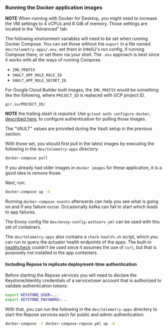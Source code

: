 ### Running the Docker application images

**NOTE** When running with Docker for Desktop, you might need to increase the VM
settings to 4 vCPUs and 8 GiB of memory. Those settings are located in the "Advanced" tab.

The following environment variables will need to be set when running Docker Compose.  You can set those without the `export` in a file named `dev/telemetry-apps/.env`, set them in IntelliJ's run config, if running Compose there, or set them via your shell.  The `.env` approach is best since it works with all the ways of running Compose.

- `IMG_PREFIX`
- `VAULT_APP_ROLE_ROLE_ID`
- `VAULT_APP_ROLE_SECRET_ID`

For Google Cloud Builder built images, the `IMG_PREFIX` would be something like the following,
where `PROJECT_ID` is replaced with GCP project ID.

    gcr.io/PROJECT_ID/

**NOTE** the trailing slash is *required*. Use `gcloud auth configure-docker`, [described here](https://cloud.google.com/container-registry/docs/pushing-and-pulling), to configure authentication for pulling those images.

The "VAULT" values are provided during the Vault setup in the previous section.

With those set, you should first pull in the latest images by executing the following in the `dev/telemetry-apps` directory:

```bash
docker-compose pull
```

If you already had older images in `docker images` for these application, it is a good idea to remove those.

Next, run:

```bash
docker-compose up -d
```

Running `docker-compose events` afterwards can help you see what is going on and if any failure occur.  Occasionally kafka can fail to start which leads to app failures.

The Envoy config file `dev/envoy-config-authserv.yml` can be used with this set of containers.

The `dev/telemetry-apps` also contains a `check-health.sh` script, which you can run to query the actuator health endpoints of the apps. The built-in [healthcheck](https://docs.docker.com/compose/compose-file/#healthcheck) couldn't be used since it assumes the use of `curl`, but that is purposely not installed
in the app containers.

#### Including Repose to replicate deployment-time authentication

Before starting the Repose services you will need to declare the Keystone/Identity credentials of a service/user account that is authorized to validate authentication tokens:

```bash
export KEYSTONE_USER=...
export KEYSTONE_PASSWORD=...
```

With that, you can run the following in the `dev/telemetry-apps` directory to start the Repose services each for public and admin authentication:

```bash
docker-compose -f docker-compose-repose.yml up -d
```
